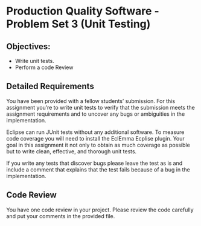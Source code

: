 # Production Quality Software - Problem Set 3 (Unit Testing)

## Objectives:
* Write unit tests.
* Perform a code Review
 
## Detailed Requirements
 
You have been provided with a fellow students’ submission. For this assignment 
you’re to write unit tests to verify that the submission meets the assignment 
requirements and to uncover any bugs or ambiguities in the implementation.
 
Eclipse can run JUnit tests without any additional software. To measure code 
coverage you will need to install the EclEmma Ecplise plugin. Your goal in 
this assignment it not only to obtain as much coverage as possible 
but to write clean, effective, and thorough unit tests.
 
If you write any tests that discover bugs please leave the test as is and 
include a comment that explains that the test fails because of a bug in 
the implementation.

 
## Code Review

You have one code review in your project. Please review the code carefully and 
put your comments in the provided file.
